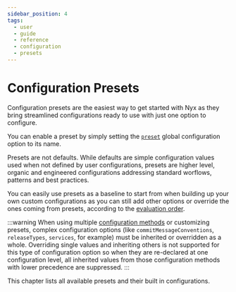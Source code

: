 ```yaml
---
sidebar_position: 4
tags:
  - user
  - guide
  - reference
  - configuration
  - presets
---
```


# Configuration Presets

Configuration presets are the easiest way to get started with Nyx as they bring streamlined configurations ready to use with just one option to configure.

You can enable a preset by simply setting the [`preset`](../configuration-reference/global-options.mdx#preset) global configuration option to its name.

Presets are not defaults. While defaults are simple configuration values used when not defined by user configurations, presets are higher level, organic and engineered configurations addressing standard worflows, patterns and best practices.

You can easily use presets as a baseline to start from when building up your own custom configurations as you can still add other options or override the ones coming from presets, according to the [evaluation order](../introduction/configuration-methods.mdx#evaluation-order).

:::warning
When using multiple [configuration methods](../introduction/configuration-methods.mdx) or customizing presets, complex configuration options (like `commitMessageConventions`, `releaseTypes`, `services`, for example) must be inherited or overridden as a whole. Overriding single values and inheriting others is not supported for this type of configuration option so when they are re-declared at one configuration level, all inherited values from those configuration methods with lower precedence are suppressed.
:::

This chapter lists all available presets and their built in configurations.
